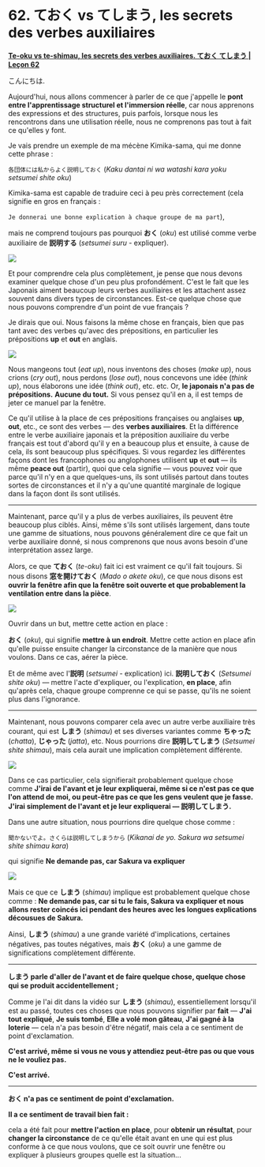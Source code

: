 # **62. ておく vs てしまう, les secrets des verbes auxiliaires**

[**Te-oku vs te-shimau, les secrets des verbes auxiliaires. ておく てしまう | Leçon 62**](https://www.youtube.com/watch?v=q6vDkjv4ac0&list=PLg9uYxuZf8x_A-vcqqyOFZu06WlhnypWj&index=64&pp=iAQB)

こんにちは.

Aujourd'hui, nous allons commencer à parler de ce que j'appelle le **pont entre l'apprentissage structurel et l'immersion réelle**, car nous apprenons des expressions et des structures, puis parfois, lorsque nous les rencontrons dans une utilisation réelle, nous ne comprenons pas tout à fait ce qu'elles y font.

Je vais prendre un exemple de ma mécène Kimika-sama, qui me donne cette phrase :

`各団体には私からよく説明しておく` (*Kaku dantai ni wa watashi kara yoku setsumei shite oku*)

Kimika-sama est capable de traduire ceci à peu près correctement (cela signifie en gros en français :

`Je donnerai une bonne explication à chaque groupe de ma part`),

mais ne comprend toujours pas pourquoi **おく** (*oku*) est utilisé comme verbe auxiliaire de **説明する** (*setsumei suru* - expliquer).

![](../media/image807.webp)

Et pour comprendre cela plus complètement, je pense que nous devons examiner quelque chose d'un peu plus profondément. C'est le fait que les Japonais aiment beaucoup leurs verbes auxiliaires et les attachent assez souvent dans divers types de circonstances. Est-ce quelque chose que nous pouvons comprendre d'un point de vue français ?

Je dirais que oui. Nous faisons la même chose en français, bien que pas tant avec des verbes qu'avec des prépositions, en particulier les prépositions **up** et **out** en anglais.

![](../media/image536.webp)

Nous mangeons tout (*eat up*), nous inventons des choses (*make up*), nous crions (*cry out*), nous perdons (*lose out*), nous concevons une idée (*think up*), nous élaborons une idée (*think out*), etc. etc. Or, **le japonais n'a pas de prépositions.** **Aucune du tout.** Si vous pensez qu'il en a, il est temps de jeter ce manuel par la fenêtre.

Ce qu'il utilise à la place de ces prépositions françaises ou anglaises **up**, **out**, etc., ce sont des verbes — des **verbes auxiliaires**. Et la différence entre le verbe auxiliaire japonais et la préposition auxiliaire du verbe français est tout d'abord qu'il y en a beaucoup plus et ensuite, à cause de cela, ils sont beaucoup plus spécifiques. Si vous regardez les différentes façons dont les francophones ou anglophones utilisent **up** et **out** — ils même **peace out** (partir), quoi que cela signifie — vous pouvez voir que parce qu'il n'y en a que quelques-uns, ils sont utilisés partout dans toutes sortes de circonstances et il n'y a qu'une quantité marginale de logique dans la façon dont ils sont utilisés.

---

Maintenant, parce qu'il y a plus de verbes auxiliaires, ils peuvent être beaucoup plus ciblés. Ainsi, même s'ils sont utilisés largement, dans toute une gamme de situations, nous pouvons généralement dire ce que fait un verbe auxiliaire donné, si nous comprenons que nous avons besoin d'une interprétation assez large.

Alors, ce que **ておく** (*te-oku*) fait ici est vraiment ce qu'il fait toujours. Si nous disons **窓を開けておく** (*Mado o akete oku*), ce que nous disons est **ouvrir la fenêtre afin que la fenêtre soit ouverte et que probablement la ventilation entre dans la pièce**.

![](../media/image784.webp)

Ouvrir dans un but, mettre cette action en place :

**おく** (*oku*), qui signifie **mettre à un endroit**. Mettre cette action en place afin qu'elle puisse ensuite changer la circonstance de la manière que nous voulons. Dans ce cas, aérer la pièce.

Et de même avec l'**説明** (*setsumei* - explication) ici. **説明しておく** (*Setsumei shite oku*) — mettre l'acte d'expliquer, ou l'explication, **en place**, afin qu'après cela, chaque groupe comprenne ce qui se passe, qu'ils ne soient plus dans l'ignorance.

---

Maintenant, nous pouvons comparer cela avec un autre verbe auxiliaire très courant, qui est **しまう** (*shimau*) et ses diverses variantes comme **ちゃった** (*chatta*), **じゃった** (*jatta*), etc. Nous pourrions dire **説明してしまう** (*Setsumei shite shimau*), mais cela aurait une implication complètement différente.

![](../media/image613.webp)

Dans ce cas particulier, cela signifierait probablement quelque chose comme **J'irai de l'avant et je leur expliquerai, même si ce n'est pas ce que l'on attend de moi, ou peut-être pas ce que les gens veulent que je fasse. J'irai simplement de l'avant et je leur expliquerai — 説明してしまう.**

Dans une autre situation, nous pourrions dire quelque chose comme :

`聞かないでよ。さくらは説明してしまうから` (*Kikanai de yo. Sakura wa setsumei shite shimau kara*)

qui signifie **Ne demande pas, car Sakura va expliquer**

![](../media/image688.webp)

Mais ce que ce **しまう** (*shimau*) implique est probablement quelque chose comme : **Ne demande pas, car si tu le fais, Sakura va expliquer et nous allons rester coincés ici pendant des heures avec les longues explications décousues de Sakura.**

Ainsi, **しまう** (*shimau*) a une grande variété d'implications, certaines négatives, pas toutes négatives, mais **おく** (*oku*) a une gamme de significations complètement différente.

---

**しまう parle d'aller de l'avant et de faire quelque chose, quelque chose qui se produit accidentellement ;**

Comme je l'ai dit dans la vidéo sur **しまう** (*shimau*), essentiellement lorsqu'il est au passé, toutes ces choses que nous pouvons signifier par **fait** — **J'ai tout expliqué**, **Je suis tombé**, **Elle a volé mon gâteau**, **J'ai gagné à la loterie** — cela n'a pas besoin d'être négatif, mais cela a ce sentiment de point d'exclamation.

**C'est arrivé, même si vous ne vous y attendiez peut-être pas ou que vous ne le vouliez pas.**

**C'est arrivé.**

---

**おく n'a pas ce sentiment de point d'exclamation.**

**Il a ce sentiment de travail bien fait :**

cela a été fait pour **mettre l'action en place**, pour **obtenir un résultat**, pour **changer la circonstance** de ce qu'elle était avant en une qui est plus conforme à ce que nous voulons, que ce soit ouvrir une fenêtre ou expliquer à plusieurs groupes quelle est la situation...